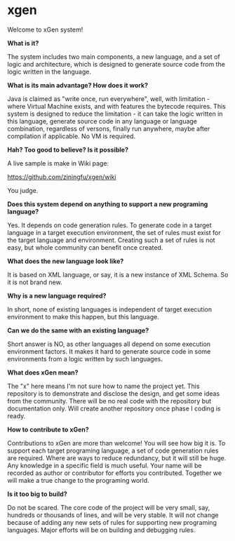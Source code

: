 # xgen
Welcome to xGen system!

<b>What is it?</b>

The system includes two main components, a new language, and a set of logic and architecture, which is designed to generate source code from the logic written in the language.

<b>What is its main advantage? How does it work?</b>

Java is claimed as "write once, run everywhere", well, with limitation - where Virtual Machine exists, and with features the bytecode requires. This system is designed to reduce the limitation - it can take the logic written in this language, generate source code in any language or language combination, regardless of versons, finally run anywhere, maybe after compilation if applicable. No VM is required.

<b>Hah? Too good to believe? Is it possible?</b>

A live sample is make in Wiki page:

https://github.com/ziningfu/xgen/wiki

You judge.

<b>Does this system depend on anything to support a new programing language?</b>

Yes. It depends on code generation rules.  To generate code in a target language in a target execution environment, the set of rules must exist for the target language and environment. Creating such a set of rules is not easy, but whole community can benefit once created.

<b>What does the new language look like?</b>

It is based on XML language, or say, it is a new instance of XML Schema. So it is not brand new.

<b>Why is a new language required?</b>

In short,  none of existing languages is independent of target execution environment to make this happen, but this language.

<b>Can we do the same with an existing language?</b>

Short answer is NO, as other languages all depend on some execution environment factors. It makes it hard to generate source code in some environments from a logic written by such languages.

<b>What does xGen mean?</b>

The "x" here means I'm not sure how to name the project yet. This repository is to demonstrate and disclose the design, and get some ideas from the community. There will be no real code with the repository but documentation only. Will create another repository once phase I coding is ready.

<b>How to contribute to xGen?</b>

Contributions to xGen are more than welcome! You will see how big it is. To support each target programing language, a set of code generation rules are required. Where are ways to reduce redundancy, but it will still be huge. Any knowledge in a specific field is much useful. Your name will be recorded as author or contributor for efforts you contributed. Together we will make a true change to the programing world.

<b>Is it too big to build?</b>

Do not be scared. The core code of the project will be very small, say, hundreds or thousands of lines, and will be very stable. It will not change because of adding any new sets of rules for supporting new programing languages. Major efforts will be on building and debugging rules.
